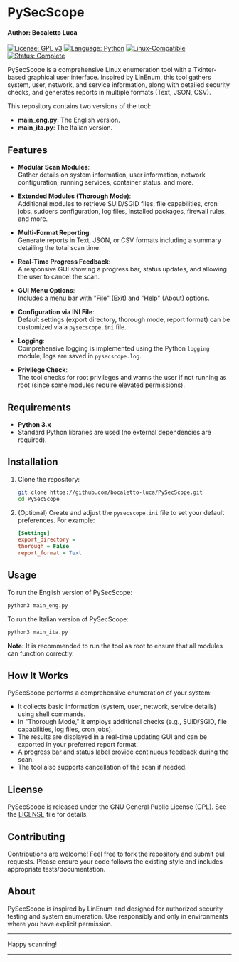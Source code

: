 # PySecScope
#### Author: Bocaletto Luca

[![License: GPL v3](https://img.shields.io/badge/License-GPLv3-blue?style=for-the-badge&logo=gnu)](LICENSE) [![Language: Python](https://img.shields.io/badge/Language-Python-blue?style=for-the-badge&logo=python)](https://www.python.org/) [![Linux-Compatible](https://img.shields.io/badge/Linux-Compatible-blue?style=for-the-badge&logo=linux)](https://www.kernel.org/) [![Status: Complete](https://img.shields.io/badge/Status-Complete-brightgreen?style=for-the-badge)](https://github.com/bocaletto-luca/Directory-Monitor)

PySecScope is a comprehensive Linux enumeration tool with a Tkinter-based graphical user interface. Inspired by LinEnum, this tool gathers system, user, network, and service information, along with detailed security checks, and generates reports in multiple formats (Text, JSON, CSV).

This repository contains two versions of the tool:
- **main_eng.py**: The English version.
- **main_ita.py**: The Italian version.

## Features

- **Modular Scan Modules**:  
  Gather details on system information, user information, network configuration, running services, container status, and more.
  
- **Extended Modules (Thorough Mode)**:  
  Additional modules to retrieve SUID/SGID files, file capabilities, cron jobs, sudoers configuration, log files, installed packages, firewall rules, and more.

- **Multi-Format Reporting**:  
  Generate reports in Text, JSON, or CSV formats including a summary detailing the total scan time.

- **Real-Time Progress Feedback**:  
  A responsive GUI showing a progress bar, status updates, and allowing the user to cancel the scan.

- **GUI Menu Options**:  
  Includes a menu bar with "File" (Exit) and "Help" (About) options.

- **Configuration via INI File**:  
  Default settings (export directory, thorough mode, report format) can be customized via a `pysecscope.ini` file.

- **Logging**:  
  Comprehensive logging is implemented using the Python `logging` module; logs are saved in `pysecscope.log`.

- **Privilege Check**:  
  The tool checks for root privileges and warns the user if not running as root (since some modules require elevated permissions).

## Requirements

- **Python 3.x**  
- Standard Python libraries are used (no external dependencies are required).

## Installation

1. Clone the repository:
   ```bash
   git clone https://github.com/bocaletto-luca/PySecScope.git
   cd PySecScope
   ```

2. (Optional) Create and adjust the `pysecscope.ini` file to set your default preferences. For example:
   ```ini
   [Settings]
   export_directory =
   thorough = False
   report_format = Text
   ```

## Usage

To run the English version of PySecScope:
```bash
python3 main_eng.py
```

To run the Italian version of PySecScope:
```bash
python3 main_ita.py
```

**Note:** It is recommended to run the tool as root to ensure that all modules can function correctly.

## How It Works

PySecScope performs a comprehensive enumeration of your system:
- It collects basic information (system, user, network, service details) using shell commands.
- In "Thorough Mode," it employs additional checks (e.g., SUID/SGID, file capabilities, log files, cron jobs).
- The results are displayed in a real-time updating GUI and can be exported in your preferred report format.
- A progress bar and status label provide continuous feedback during the scan.
- The tool also supports cancellation of the scan if needed.

## License

PySecScope is released under the GNU General Public License (GPL). See the [LICENSE](LICENSE) file for details.

## Contributing

Contributions are welcome! Feel free to fork the repository and submit pull requests. Please ensure your code follows the existing style and includes appropriate tests/documentation.

## About

PySecScope is inspired by LinEnum and designed for authorized security testing and system enumeration. Use responsibly and only in environments where you have explicit permission.

---

Happy scanning!

---
